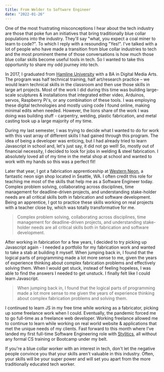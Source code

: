 ```yaml
---
title: From Welder to Software Engineer
date: "2022-01-26" 
---
```


One of the most frustrating misconceptions I hear about the tech industry are those that poke fun an initiatives that bring traditionally blue collar populations into the industry. They'll say "what, you expect a coal miner to learn to code?". To which I reply with a resounding "Yes!". I've talked with a lot of people who have made a transition from blue collar industries to tech and the most prominent theme of those conversations is how much those blue collar skills become useful tools in tech. So I wanted to take this opportunity to share my odd journey into tech. 

In 2017, I graduated from [Hamline University](https://hamline.edu) with a BA in Digital Media Arts. The program was half technical training, half art/research practice – we would learn technical skills in the classroom and then use those skills in large art projects. Most of the work I did during this time was building large-scale sculptures & installations that integrated either video, Arduinos, servos, Raspberry Pi's, or any combination of these tools. I was employing these digital technologies and mostly using code I found online, making minimal edits when needed. However, the lions share of the work I was doing was building stuff - carpentry, welding, plastic fabrication, and metal casting took up a large majority of my time.  

During my last semester, I was trying to decide what I wanted to do for work with this vast array of different skills I had gained through this program. The idea of being a developer was enticing, but I had already tried to learn Javascript in school and, let's just say, it did not go well! So, mostly out of financial necessity, I decided to look for jobs in welding & steel fabrication. I absolutely loved all of my time in the metal shop at school and wanted to work with my hands so this was a perfect fit! 

Later that year, I got a fabrication apprenticeship at [Western Neon](https://westernneon.com), a fantastic neon sign shop located in Seattle, WA. I often credit this role for teaching me most of the skills that help me as a Software Engineer today. Complex problem solving, collaborating across disciplines, time management for deadline-driven projects, and understanding stake-holder needs are all critical skills both in fabrication and software development. Being an apprentice, I got to practice these skills working on real projects with a teacher close by, which was totally transformative for me.

> Complex problem solving, collaborating across disciplines, time management for deadline-driven projects, and understanding stake-holder needs are all critical skills both in fabrication and software development.

After working in fabrication for a few years, I decided to try picking up Javascript again - I needed a portfolio for my fabrication work and wanted to take a stab at building it myself. When jumping back in, I found that the logical parts of programming made a lot more sense to me, given the years of experience thinking about complex fabrication problems and effectively solving them. When I would get stuck, instead of feeling hopeless, I was able to find the answers I needed to get unstuck. I finally felt like I could learn Javascript.

> When jumping back in, I found that the logical parts of programming made a lot more sense to me given the years of experience thinking about complex fabrication problems and solving them.

I continued to learn JS in my free time while working as a fabricator, picking up some freelance work when I could. Eventually, the pandemic forced me to go full-time as a freelance web developer. Working freelance allowed me to continue to learn while working on real world website & applications that met the unique needs of my clients. Fast forward to this month where I've landed my first full-time Software Engineering role with [Stylitics](https://stylitics.com), all without any formal CS training or Bootcamp under my belt. 

If you're a blue collar worker with an interest in tech, don't let the negative people convince you that your skills aren't valuable in this industry. Often, your skills will be your super power and will set you apart from the more traditionally educated tech worker. 

